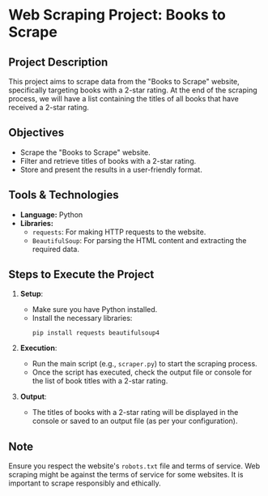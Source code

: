 
# Web Scraping Project: Books to Scrape

## Project Description

This project aims to scrape data from the "Books to Scrape" website, specifically targeting books with a 2-star rating. At the end of the scraping process, we will have a list containing the titles of all books that have received a 2-star rating.

## Objectives

- Scrape the "Books to Scrape" website.
- Filter and retrieve titles of books with a 2-star rating.
- Store and present the results in a user-friendly format.

## Tools & Technologies

- **Language:** Python
- **Libraries:** 
  - `requests`: For making HTTP requests to the website.
  - `BeautifulSoup`: For parsing the HTML content and extracting the required data.

## Steps to Execute the Project

1. **Setup**:
   - Make sure you have Python installed.
   - Install the necessary libraries:
     ```
     pip install requests beautifulsoup4
     ```

2. **Execution**:
   - Run the main script (e.g., `scraper.py`) to start the scraping process.
   - Once the script has executed, check the output file or console for the list of book titles with a 2-star rating.

3. **Output**:
   - The titles of books with a 2-star rating will be displayed in the console or saved to an output file (as per your configuration).

## Note

Ensure you respect the website's `robots.txt` file and terms of service. Web scraping might be against the terms of service for some websites. It is important to scrape responsibly and ethically.
